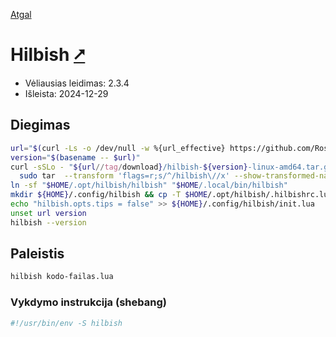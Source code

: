 [Atgal](./readme.md)

# Hilbish [&#x2B67;](https://rosettea.github.io/Hilbish/)

* Vėliausias leidimas: 2.3.4
* Išleista: 2024-12-29

## Diegimas

```bash
url="$(curl -Ls -o /dev/null -w %{url_effective} https://github.com/Rosettea/Hilbish/releases/latest)"
version="$(basename -- $url)"
curl -sSLo - "${url//tag/download}/hilbish-${version}-linux-amd64.tar.gz" |\
  sudo tar  --transform 'flags=r;s/^/hilbish\//x' --show-transformed-names -xzvC "$HOME/.opt"
ln -sf "$HOME/.opt/hilbish/hilbish" "$HOME/.local/bin/hilbish"
mkdir ${HOME}/.config/hilbish && cp -T $HOME/.opt/hilbish/.hilbishrc.lua ${HOME}/.config/hilbish/init.lua
echo "hilbish.opts.tips = false" >> ${HOME}/.config/hilbish/init.lua
unset url version
hilbish --version
```

## Paleistis

```bash
hilbish kodo-failas.lua
```

### Vykdymo instrukcija (shebang)

```bash
#!/usr/bin/env -S hilbish
```

